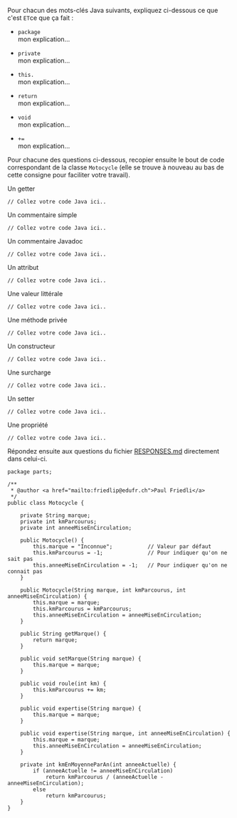 Pour chacun des mots-clés Java suivants, expliquez ci-dessous ce que c'est `ET`ce que ça fait :

- `package`  
mon explication...

- `private`  
mon explication...

- `this.`  
mon explication...

- `return`  
mon explication...

- `void`  
mon explication...

- `+=`  
mon explication...

Pour chacune des questions ci-dessous, recopier ensuite le bout de code correspondant de la classe `Motocycle` (elle se trouve à nouveau au bas de cette consigne pour faciliter votre travail).

Un getter

```
// Collez votre code Java ici..
```
Un commentaire simple

```
// Collez votre code Java ici..
```
Un commentaire Javadoc

```
// Collez votre code Java ici..
```
Un attribut

```
// Collez votre code Java ici..
```
Une valeur littérale

```
// Collez votre code Java ici..
```
Une méthode privée

```
// Collez votre code Java ici..
```
Un constructeur

```
// Collez votre code Java ici..
```
Une surcharge

```
// Collez votre code Java ici..
```
Un setter

```
// Collez votre code Java ici..
```
Une propriété

```
// Collez votre code Java ici..
```



Répondez ensuite aux questions du fichier [RESPONSES.md](RESPONSES.md) directement dans celui-ci.
```
package parts;

/**
 * @author <a href="mailto:friedlip@edufr.ch">Paul Friedli</a>
 */
public class Motocycle {

    private String marque;
    private int kmParcourus;
    private int anneeMiseEnCirculation;

    public Motocycle() {
        this.marque = "Inconnue";           // Valeur par défaut
        this.kmParcourus = -1;              // Pour indiquer qu'on ne sait pas
        this.anneeMiseEnCirculation = -1;   // Pour indiquer qu'on ne connait pas
    }

    public Motocycle(String marque, int kmParcourus, int anneeMiseEnCirculation) {
        this.marque = marque;
        this.kmParcourus = kmParcourus;
        this.anneeMiseEnCirculation = anneeMiseEnCirculation;
    }

    public String getMarque() {
        return marque;
    }

    public void setMarque(String marque) {
        this.marque = marque;
    }

    public void roule(int km) {
        this.kmParcourus += km;
    }

    public void expertise(String marque) {
        this.marque = marque;
    }

    public void expertise(String marque, int anneeMiseEnCirculation) {
        this.marque = marque;
        this.anneeMiseEnCirculation = anneeMiseEnCirculation;
    }

    private int kmEnMoyenneParAn(int anneeActuelle) {
        if (anneeActuelle != anneeMiseEnCirculation)
            return kmParcourus / (anneeActuelle - anneeMiseEnCirculation);
        else
            return kmParcourus;
    }
}
```